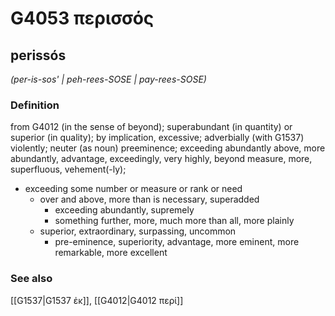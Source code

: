 # G4053 περισσός

## perissós

_(per-is-sos' | peh-rees-SOSE | pay-rees-SOSE)_

### Definition

from G4012 (in the sense of beyond); superabundant (in quantity) or superior (in quality); by implication, excessive; adverbially (with G1537) violently; neuter (as noun) preeminence; exceeding abundantly above, more abundantly, advantage, exceedingly, very highly, beyond measure, more, superfluous, vehement(-ly); 

- exceeding some number or measure or rank or need
  - over and above, more than is necessary, superadded
    - exceeding abundantly, supremely
    - something further, more, much more than all, more plainly
  - superior, extraordinary, surpassing, uncommon
    - pre-eminence, superiority, advantage, more eminent, more remarkable, more excellent

### See also

[[G1537|G1537 ἐκ]], [[G4012|G4012 περί]]
